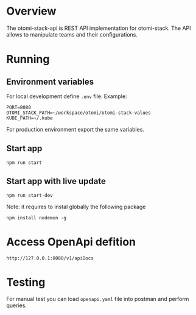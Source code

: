 #  Overview

The otomi-stack-api is REST API implementation for otomi-stack.
The API allows to manipulate teams and their configurations.


# Running
## Environment variables
For local development define `.env` file. Example:
```
PORT=8080
OTOMI_STACK_PATH=~/workspace/otomi/otomi-stack-values
KUBE_PATH=~/.kube
```
For production environment export the same variables.

## Start app
```
npm run start
```

## Start app with live update
```
npm run start-dev
```

Note: it requires to instal globally the following package
```
npm install nodemon -g
```

# Access OpenApi defition
```
http://127.0.0.1:8080/v1/apiDocs
```

# Testing
For manual test you can load `openapi.yaml` file into postman and perform queries.
